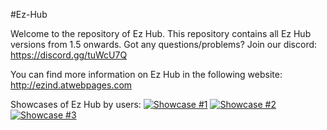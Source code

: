 #Ez-Hub

Welcome to the repository of Ez Hub. This repository contains all Ez Hub versions from 1.5 onwards.
Got any questions/problems?
Join our discord: https://discord.gg/tuWcU7Q

You can find more information on Ez Hub in the following website:
http://ezind.atwebpages.com

Showcases of Ez Hub by users:
[![Showcase #1](http://img.youtube.com/vi/uKDxKKKSr1c/0.jpg)](http://www.youtube.com/watch?v=uKDxKKKSr1c "Video Title")
[![Showcase #2](http://img.youtube.com/vi/l9PhPh3yjYo/0.jpg)](http://www.youtube.com/watch?v=l9PhPh3yjYo "Video Title")
[![Showcase #3](http://img.youtube.com/vi/9-DpdBgDwVc/0.jpg)](http://www.youtube.com/watch?v=9-DpdBgDwVc "Video Title")
